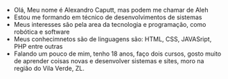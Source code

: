 - Olá, Meu nome é Alexandro Caputt, mas podem me chamar de Aleh
- Estou me formando em técnico de desenvolvimentos de sistemas
- Meus interesses são pela area da tecnologia e programação, como robótica e software
- Meus conhecimnetos são de linguagens são: HTML, CSS, JAVASript, PHP entre outras
- Falando um pouco de mim, tenho 18 anos, faço dois cursos, gosto muito de aprender coisas novas e desenvolver sistemas e sites, moro na região do Vila Verde, ZL.
  
